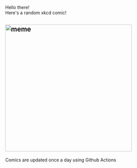 Hello there! <br>Here's a random xkcd comic!<br>
## <img src="https://imgs.xkcd.com/comics/physics_suppression.png" alt="meme" width="400"/><br>
Comics are updated once a day using Github Actions